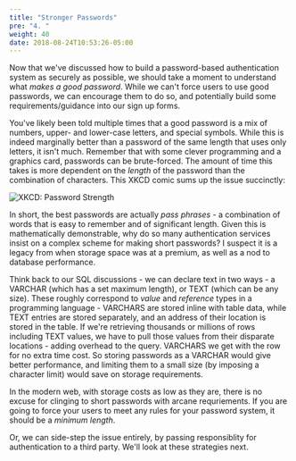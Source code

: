 ```yaml
---
title: "Stronger Passwords"
pre: "4. "
weight: 40
date: 2018-08-24T10:53:26-05:00
---
```


Now that we've discussed how to build a password-based authentication system as securely as possible, we should take a moment to understand what _makes a good password_. While we can't force users to use good passwords, we can encourage them to do so, and potentially build some requirements/guidance into our sign up forms.

You've likely been told multiple times that a good password is a mix of numbers, upper- and lower-case letters, and special symbols.  While this is indeed marginally better than a password of the same length that uses only letters, it isn't much.  Remember that with some clever programming and a graphics card, passwords can be brute-forced.  The amount of time this takes is more dependent on the _length_ of the password than the combination of characters.  This XKCD comic sums up the issue succinctly:

![XKCD: Password Strength](https://imgs.xkcd.com/comics/password_strength.png)

In short, the best passwords are actually _pass phrases_ - a combination of words that is easy to remember and of significant length.  Given this is mathematically demonstrable, why do so many authentication services insist on a complex scheme for making short passwords?  I suspect it is a legacy from when storage space was at a premium, as well as a nod to database performance.  

Think back to our SQL discussions - we can declare text in two ways - a VARCHAR (which has a set maximum length), or TEXT (which can be any size).  These roughly correspond to _value_ and _reference_ types in a programming language - VARCHARS are stored inline with table data, while TEXT entries are stored separately, and an address of their location is stored in the table.  If we're retrieving thousands or millions of rows including TEXT values, we have to pull those values from their disparate locations - adding overhead to the query.  VARCHARS we get with the row for no extra time cost.  So storing passwords as a VARCHAR would give better performance, and limiting them to a small size (by imposing a character limit) would save on storage requirements.

In the modern web, with storage costs as low as they are, there is no excuse for clinging to short passwords with arcane requriements.  If you are going to force your users to meet any rules for your password system, it should be a _minimum length_.

Or, we can side-step the issue entirely, by passing responsiblity for authentication to a third party.  We'll look at these strategies next.